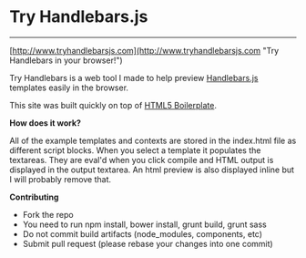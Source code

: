 Try Handlebars.js 
=================

---
[http://www.tryhandlebarsjs.com](http://www.tryhandlebarsjs.com "Try Handlebars in your browser!")

Try Handlebars is a web tool I made to help preview [Handlebars.js](http://www.handlebarsjs.com/) templates easily in the browser. 

This site was built quickly on top of [HTML5 Boilerplate](http://html5boilerplate.com/).

__How does it work?__

All of the example templates and contexts are stored in the index.html file as different script blocks. When you select a template it populates the textareas.
They are eval'd when you click compile and HTML output is displayed in the output textarea. An html preview is also displayed inline but I will probably remove that.

__Contributing__

- Fork the repo
- You need to run npm install, bower install, grunt build, grunt sass
- Do not commit build artifacts (node_modules, components, etc)
- Submit pull request (please rebase your changes into one commit)

